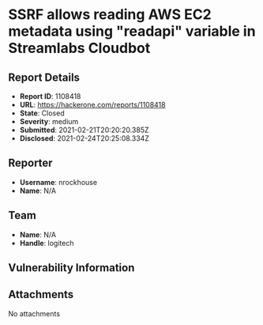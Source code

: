 # SSRF allows reading AWS EC2 metadata using "readapi" variable in Streamlabs Cloudbot

## Report Details
- **Report ID**: 1108418
- **URL**: https://hackerone.com/reports/1108418
- **State**: Closed
- **Severity**: medium
- **Submitted**: 2021-02-21T20:20:20.385Z
- **Disclosed**: 2021-02-24T20:25:08.334Z

## Reporter
- **Username**: nrockhouse
- **Name**: N/A

## Team
- **Name**: N/A
- **Handle**: logitech

## Vulnerability Information


## Attachments
No attachments
